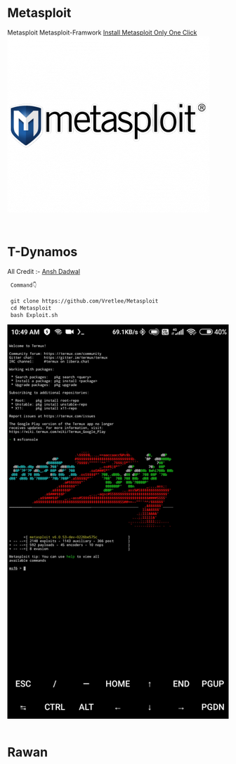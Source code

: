 # Metasploit
Metasploit
Metasploit-Framwork
<a href="https://www.mediafire.com/download/uga6en3n3dwya8e">Install Metasploit Only One Click</a>
<a href="https://github.com/Vretlee/ZPhisher"><img title="" src="https://raw.githubusercontent.com/T-Dynamos/Metasploit/main/368-3682149_this-metasploit-logo.png" data-canonical-src="https://github-readme-stats.vercel.app/api/pin/?username=noob-hackers&amp;repo=ipdrone&amp;theme=highcontrast" style="max-width:100%;"></a>
<a href="https://github.com/Vretlee"><img title="" src="https://camo.githubusercontent.com/abb97269de2982c379cbc128bba93ba724d8822bfbe082737772bd4feb59cb54/68747470733a2f2f63646e2e7261776769742e636f6d2f73696e647265736f726875732f617765736f6d652f643733303566333864323966656437386661383536353265336136336531353464643865383832392f6d656469612f62616467652e737667" data-canonical-src="https://github-readme-stats.vercel.app/api/pin/?username=noob-hackers&amp;repo=ipdrone&amp;theme=highcontrast" style="max-width:100%;"></a>
<a href="https://github.com/Vretlee/Love"><img title="" src="https://camo.githubusercontent.com/deab10366c6377e3d4cc454a26f96225e2cc196214b129b95c9d5284207b64d7/68747470733a2f2f696d672e736869656c64732e696f2f7374617469632f76313f6c6162656c3d254630253946253843253946266d6573736167653d496625323055736566756c267374796c653d7374796c653d666c617426636f6c6f723d424334453939" data-canonical-src="https://github-readme-stats.vercel.app/api/pin/?username=noob-hackers&amp;repo=ipdrone&amp;theme=highcontrast" style="max-width:100%;"></a>
<a href="https://github.com/Vretlee/Metasploit/issues"><img title="" src="https://camo.githubusercontent.com/d2ce71b866adc34cea6d0b44c145414ffa4b3413670aa50d03fadeae3c2fe5b0/68747470733a2f2f696d672e736869656c64732e696f2f6769746875622f6973737565732f616268697368656b6e61696964752f617765736f6d652d6769746875622d70726f66696c652d726561646d65" data-canonical-src="https://github-readme-stats.vercel.app/api/pin/?username=noob-hackers&amp;repo=ipdrone&amp;theme=highcontrast" style="max-width:100%;"></a>
<a href="This Tool Coming Soon. Only Short Commond"><img title="" src="https://camo.githubusercontent.com/90ed75bedb127d286843190584a8e2a965c1b80d9d92243564fc563f67e72691/68747470733a2f2f696d672e736869656c64732e696f2f62616467652f4e657448756e7465722de29c942d7265642e7376673f7374796c653d706c6173746963" data-canonical-src="https://github-readme-stats.vercel.app/api/pin/?username=noob-hackers&amp;repo=ipdrone&amp;theme=highcontrast" style="max-width:100%;"></a>
</p>


<a href="https://github.com/Vretlee/ZPhisher"><img title="" src="https://camo.githubusercontent.com/bad647b76b8e2bcbcc96dbcc24187f488fd88d6f54157ea9b6c69061dce907c9/68747470733a2f2f6d656469612e67697068792e636f6d2f6d656469612f64786e3666526c544953686f65427236394e2f67697068792e676966" data-canonical-src="https://github-readme-stats.vercel.app/api/pin/?username=noob-hackers&amp;repo=ipdrone&amp;theme=highcontrast" style="max-width:100%;"></a>
<a href="https://t.me/Rajputana50"><img title="" src="https://camo.githubusercontent.com/7253c590cd003e0818446456c477ae10ae62ba19b7788bd640241f2920b7f916/68747470733a2f2f696d672e736869656c64732e696f2f62616467652f4275696c74253230776974682d2545322539442541342d6f72616e67652e7376673f7374796c653d666c61742d737175617265" data-canonical-src="https://github-readme-stats.vercel.app/api/pin/?username=noob-hackers&amp;repo=ipdrone&amp;theme=highcontrast" style="max-width:100%;"></a>
<a href="https://www.jairajputana.com"><img title="" src="https://camo.githubusercontent.com/5bd9180b0bfaaf62a463a4ee9691a3a74c82b6ca131f08c53e3a79f31984db3b/68747470733a2f2f696d672e736869656c64732e696f2f62616467652f4d616465253230776974682d507974686f6e2d7265642e7376673f7374796c653d666c61742d737175617265" data-canonical-src="https://github-readme-stats.vercel.app/api/pin/?username=noob-hackers&amp;repo=ipdrone&amp;theme=highcontrast" style="max-width:100%;"></a>
<a href="https://twitter.com/Jairajputana501?s=09"><img title="" src="https://camo.githubusercontent.com/62203bd0ea689c58dff8398a21b7a1ac677c152bfa707490ea991c9fa3c09282/68747470733a2f2f696d672e736869656c64732e696f2f62616467652f4a6f696e2d536c61636b2d696e666f726d6174696f6e616c3f7374796c653d666c61742d737175617265266c6f676f3d736c61636b" data-canonical-src="https://github-readme-stats.vercel.app/api/pin/?username=noob-hackers&amp;repo=ipdrone&amp;theme=highcontrast" style="max-width:100%;"></a>
</p>



# T-Dynamos

All Credit :- <a href="https://github.com/T-Dynamos/Metasploit">Ansh Dadwal</a>


     Command👇

     git clone https://github.com/Vretlee/Metasploit
     cd Metasploit
     bash Exploit.sh


<a href="https://github.com/Vretlee/ZPhisher"><img title="" src="https://github.com/T-Dynamos/Metasploit/raw/main/Screenshot_2021-07-12-10-49-33-340_com.termux.jpg" data-canonical-src="https://github-readme-stats.vercel.app/api/pin/?username=noob-hackers&amp;repo=ipdrone&amp;theme=highcontrast" style="max-width:100%;"></a>
<a href="https://github.com/Vretlee/CamPhish"><img title="" src="https://github.com/Vretlee/Metasploit/blob/main/Screenshot_2021-07-29-12-30-45-215_com.termux.jpg" data-canonical-src="https://github-readme-stats.vercel.app/api/pin/?username=noob-hackers&amp;repo=ipdrone&amp;theme=highcontrast" style="max-width:100%;"></a>
</p>

# Rawan
<a href="https://github.com/Vretlee/CamPhish"><img title="" src="https://repository-images.githubusercontent.com/75691232/54b4ff00-65d8-11e9-8eee-9b11692cb431" data-canonical-src="https://github-readme-stats.vercel.app/api/pin/?username=noob-hackers&amp;repo=ipdrone&amp;theme=highcontrast" style="max-width:100%;"></a>
</p>


